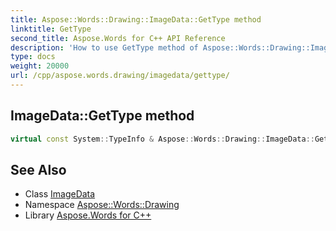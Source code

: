 ```yaml
---
title: Aspose::Words::Drawing::ImageData::GetType method
linktitle: GetType
second_title: Aspose.Words for C++ API Reference
description: 'How to use GetType method of Aspose::Words::Drawing::ImageData class in C++.'
type: docs
weight: 20000
url: /cpp/aspose.words.drawing/imagedata/gettype/
---
```

## ImageData::GetType method




```cpp
virtual const System::TypeInfo & Aspose::Words::Drawing::ImageData::GetType() const override
```

## See Also

* Class [ImageData](../)
* Namespace [Aspose::Words::Drawing](../../)
* Library [Aspose.Words for C++](../../../)
